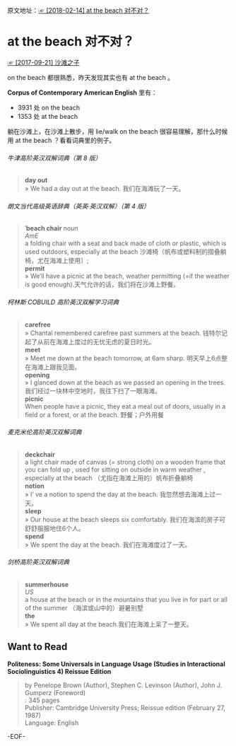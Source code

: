 原文地址：[☞ [2018-02-14] at the beach 对不对？ ](http://mp.weixin.qq.com/s/utbnTiMvL1pJypRFfPR3HQ)    
# at the beach 对不对？  

[☞ [2017-09-21] 沙滩之子 ](http://mp.weixin.qq.com/s/cmhoUqvF5tI2841Za5DMxw)    

on the beach 都很熟悉，昨天发现其实也有 at the beach 。  

**Corpus of Contemporary American English** 里有：  
- 3931 处 on the beach  
- 1353 处 at the beach  

躺在沙滩上，在沙滩上散步，用 lie/walk on the beach 很容易理解，那什么时候用 at the beach ？看看词典里的例子。  

###### 牛津高阶英汉双解词典（第 8 版）  
>**day out**  
» We had a day out at the beach. 我们在海滩玩了一天。  

###### 朗文当代高级英语辞典（英英·英汉双解）（第 4 版）  
>**ˈbeach chair** *noun*  
*AmE*  
a folding chair with a seat and back made of cloth or plastic, which is used outdoors, especially at the beach 沙滩椅〔帆布或塑料制的摺叠躺椅，尤在海滩上使用〕;  
**permit**  
» We’ll have a picnic at the beach, weather permitting (=if the weather is good enough).天气允许的话，我们将在沙滩上野餐。  


###### 柯林斯 COBUILD 高阶英汉双解学习词典  
>**carefree**  
» Chantal remembered carefree past summers at the beach. 钱特尔记起了从前在海滩上度过的无忧无虑的夏日时光。  
**meet**  
» Meet me down at the beach tomorrow, at 6am sharp. 明天早上6点整在海滩上跟我见面。  
**opening**  
» I glanced down at the beach as we passed an opening in the trees. 我们经过一块林中空地时，我往下扫了一眼海滩。  
**picnic**  
When people have a picnic, they eat a meal out of doors, usually in a field or a forest, or at the beach. 野餐；户外用餐  


###### 麦克米伦高阶英汉双解词典  
>**deckchair**  
a light chair made of canvas (= strong cloth) on a wooden frame that you can fold up , used for sitting on outside in warm weather , especially at the beach （尤指在海滩上用的）帆布折叠躺椅  
**notion**  
» I’ ve a notion to spend the day at the beach. 我忽然想去海滩上过一天。  
**sleep**  
» Our house at the beach sleeps six comfortably. 我们在海滨的房子可舒舒服服地住6个人。  
**spend**  
» We spent the day at the beach. 我们在海滩度过了一天。  

###### 剑桥高阶英汉双解词典  
>**summerhouse**  
*US*  
a house at the beach or in the mountains that you live in for part or all of the summer （海滨或山中的）避暑别墅  
**the**  
» We spent all day at the beach.我们在海滩上呆了一整天。  

## Want to Read  
**Politeness: Some Universals in Language Usage (Studies in Interactional Sociolinguistics 4) Reissue Edition**  
>by Penelope Brown  (Author),‎ Stephen C. Levinson (Author),‎ John J. Gumperz (Foreword)  
: 345 pages  
Publisher: Cambridge University Press; Reissue edition (February 27, 1987)  
Language: English  

-EOF-  
